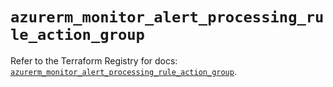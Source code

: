 # `azurerm_monitor_alert_processing_rule_action_group`

Refer to the Terraform Registry for docs: [`azurerm_monitor_alert_processing_rule_action_group`](https://registry.terraform.io/providers/hashicorp/azurerm/3.91.0/docs/resources/monitor_alert_processing_rule_action_group).
